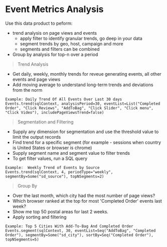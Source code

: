 # Event Metrics Analysis

Use this data product to peform:
- trend analysis on page views and events
  - apply filter to identify granular trends, go deep in your data
  - segment trends by geo, host, campaign and more
  - segments and filters can be combined
- Group by analysis for top-n over a period 

> Trend Analysis

- Get daily, weekly, monthly trends for reveue generating events, all other events and page views
- Add moving average to understand long-term trends and deviations from the norm

``` 
Example: Daily Trend Of All Events Over Last 30 days
Events.trend(sqlContext, analysisPeriod=30, eventList=List("Completed Order", "Click Reviews", "AddToBag", "Click Slider", "Click menu", "Click Video"), includePageViewsTrend=false)
```

> Segmentation and Filtering

- Supply any dimension for segmentation and use the threshold value to limit the output records
- Find trend for a specific segment (for example - sessions when country is United States or browser is chrome)
- Supply segment name and segment value to filter trends
- To get filter values, run a SQL query

```
Example:  Weekly Trend of Events by Source
Events.trend(sqlContext, 4, periodType="weekly", segmentBy=Some("sd_source"), topNSegments=2)
```

> Group By

- Over the last month, which city had the most number of page views?
- Which browser ranked at the top for most 'Completed Order' events last week?
- Show me top 50 postal areas for last 2 weeks.
- Apply sorting and filtering

``` 
Example: Top 5 Cities With Add-To-Bag And Completed Order
Events.segment(sqlContext, 30, eventList=Seq("AddToBag", "Completed Order"), segmentBy=Some("sd_city"), sortBy=Seq("Completed Order"), topNSegments=5)
```

> 
